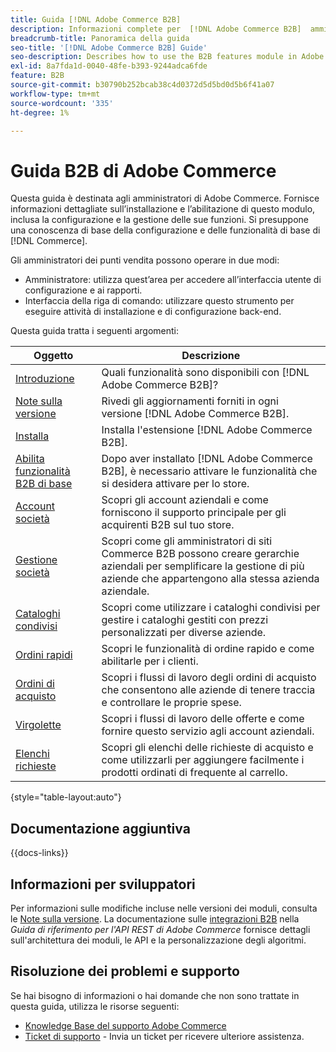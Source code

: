 ```yaml
---
title: Guida [!DNL Adobe Commerce B2B]
description: Informazioni complete per  [!DNL Adobe Commerce B2B]  amministratori, incluse l'installazione e la configurazione.
breadcrumb-title: Panoramica della guida
seo-title: '[!DNL Adobe Commerce B2B] Guide'
seo-description: Describes how to use the B2B features module in Adobe Commerce.
exl-id: 8a7fda1d-0040-48fe-b393-9244adca6fde
feature: B2B
source-git-commit: b30790b252bcab38c4d0372d5d5bd0d5b6f41a07
workflow-type: tm+mt
source-wordcount: '335'
ht-degree: 1%

---
```


# Guida B2B di Adobe Commerce

Questa guida è destinata agli amministratori di Adobe Commerce. Fornisce informazioni dettagliate sull’installazione e l’abilitazione di questo modulo, inclusa la configurazione e la gestione delle sue funzioni. Si presuppone una conoscenza di base della configurazione e delle funzionalità di base di [!DNL Commerce].

Gli amministratori dei punti vendita possono operare in due modi:

- Amministratore: utilizza quest’area per accedere all’interfaccia utente di configurazione e ai rapporti.
- Interfaccia della riga di comando: utilizzare questo strumento per eseguire attività di installazione e di configurazione back-end.

Questa guida tratta i seguenti argomenti:

| Oggetto | Descrizione |
| ------- | ----------- |
| [Introduzione](introduction.md) | Quali funzionalità sono disponibili con [!DNL Adobe Commerce B2B]? |
| [Note sulla versione](release-notes.md) | Rivedi gli aggiornamenti forniti in ogni versione [!DNL Adobe Commerce B2B]. |
| [Installa](install.md) | Installa l&#39;estensione [!DNL Adobe Commerce B2B]. |
| [Abilita funzionalità B2B di base](enable-basic-features.md) | Dopo aver installato [!DNL Adobe Commerce B2B], è necessario attivare le funzionalità che si desidera attivare per lo store. |
| [Account società](account-companies.md) | Scopri gli account aziendali e come forniscono il supporto principale per gli acquirenti B2B sul tuo store. |
| [Gestione società](manage-companies.md) | Scopri come gli amministratori di siti Commerce B2B possono creare gerarchie aziendali per semplificare la gestione di più aziende che appartengono alla stessa azienda aziendale. |
| [Cataloghi condivisi](catalog-shared.md) | Scopri come utilizzare i cataloghi condivisi per gestire i cataloghi gestiti con prezzi personalizzati per diverse aziende. |
| [Ordini rapidi](quick-order.md) | Scopri le funzionalità di ordine rapido e come abilitarle per i clienti. |
| [Ordini di acquisto](purchase-order-flow.md) | Scopri i flussi di lavoro degli ordini di acquisto che consentono alle aziende di tenere traccia e controllare le proprie spese. |
| [Virgolette](quotes.md) | Scopri i flussi di lavoro delle offerte e come fornire questo servizio agli account aziendali. |
| [Elenchi richieste](requisition-lists.md) | Scopri gli elenchi delle richieste di acquisto e come utilizzarli per aggiungere facilmente i prodotti ordinati di frequente al carrello. |

{style="table-layout:auto"}

## Documentazione aggiuntiva

{{docs-links}}

## Informazioni per sviluppatori

Per informazioni sulle modifiche incluse nelle versioni dei moduli, consulta le [Note sulla versione](release-notes.md). La documentazione sulle [integrazioni B2B](https://developer.adobe.com/commerce/webapi/rest/b2b/) nella _Guida di riferimento per l&#39;API REST di Adobe Commerce_ fornisce dettagli sull&#39;architettura dei moduli, le API e la personalizzazione degli algoritmi.

## Risoluzione dei problemi e supporto

Se hai bisogno di informazioni o hai domande che non sono trattate in questa guida, utilizza le risorse seguenti:

- [Knowledge Base del supporto Adobe Commerce](https://experienceleague.adobe.com/docs/commerce-knowledge-base/kb/overview.html)
- [Ticket di supporto](https://experienceleague.adobe.com/docs/commerce-knowledge-base/kb/help-center-guide/magento-help-center-user-guide.html#submit-ticket) - Invia un ticket per ricevere ulteriore assistenza.
